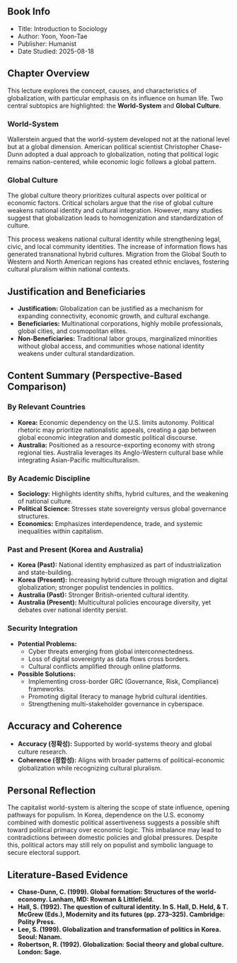 ## Book Info
- Title: Introduction to Sociology  
- Author: Yoon, Yoon-Tae  
- Publisher: Humanist  
- Date Studied: 2025-08-18  

## Chapter Overview
This lecture explores the concept, causes, and characteristics of globalization, with particular emphasis on its influence on human life. Two central subtopics are highlighted: the **World-System** and **Global Culture**.  

### World-System
Wallerstein argued that the world-system developed not at the national level but at a global dimension. American political scientist Christopher Chase-Dunn adopted a dual approach to globalization, noting that political logic remains nation-centered, while economic logic follows a global pattern.  

### Global Culture
The global culture theory prioritizes cultural aspects over political or economic factors. Critical scholars argue that the rise of global culture weakens national identity and cultural integration. However, many studies suggest that globalization leads to homogenization and standardization of culture.  

This process weakens national cultural identity while strengthening legal, civic, and local community identities. The increase of information flows has generated transnational hybrid cultures. Migration from the Global South to Western and North American regions has created ethnic enclaves, fostering cultural pluralism within national contexts.  

## Justification and Beneficiaries
- **Justification:** Globalization can be justified as a mechanism for expanding connectivity, economic growth, and cultural exchange.  
- **Beneficiaries:** Multinational corporations, highly mobile professionals, global cities, and cosmopolitan elites.  
- **Non-Beneficiaries:** Traditional labor groups, marginalized minorities without global access, and communities whose national identity weakens under cultural standardization.  

## Content Summary (Perspective-Based Comparison)

### By Relevant Countries
- **Korea:** Economic dependency on the U.S. limits autonomy. Political rhetoric may prioritize nationalistic appeals, creating a gap between global economic integration and domestic political discourse.  
- **Australia:** Positioned as a resource-exporting economy with strong regional ties. Australia leverages its Anglo-Western cultural base while integrating Asian-Pacific multiculturalism.  

### By Academic Discipline
- **Sociology:** Highlights identity shifts, hybrid cultures, and the weakening of national culture.  
- **Political Science:** Stresses state sovereignty versus global governance structures.  
- **Economics:** Emphasizes interdependence, trade, and systemic inequalities within capitalism.  

### Past and Present (Korea and Australia)
- **Korea (Past):** National identity emphasized as part of industrialization and state-building.  
- **Korea (Present):** Increasing hybrid culture through migration and digital globalization; stronger populist tendencies in politics.  
- **Australia (Past):** Stronger British-oriented cultural identity.  
- **Australia (Present):** Multicultural policies encourage diversity, yet debates over national identity persist.  

### Security Integration
- **Potential Problems:**  
  - Cyber threats emerging from global interconnectedness.  
  - Loss of digital sovereignty as data flows cross borders.  
  - Cultural conflicts amplified through online platforms.  
- **Possible Solutions:**  
  - Implementing cross-border GRC (Governance, Risk, Compliance) frameworks.  
  - Promoting digital literacy to manage hybrid cultural identities.  
  - Strengthening multi-stakeholder governance in cyberspace.  

## Accuracy and Coherence
- **Accuracy (정확성):** Supported by world-systems theory and global culture research.  
- **Coherence (정합성):** Aligns with broader patterns of political-economic globalization while recognizing cultural pluralism.  

## Personal Reflection
The capitalist world-system is altering the scope of state influence, opening pathways for populism. In Korea, dependence on the U.S. economy combined with domestic political assertiveness suggests a possible shift toward political primacy over economic logic. This imbalance may lead to contradictions between domestic policies and global pressures. Despite this, political actors may still rely on populist and symbolic language to secure electoral support.  

## Literature-Based Evidence
- **Chase-Dunn, C. (1999). Global formation: Structures of the world-economy. Lanham, MD: Rowman & Littlefield.**
- **Hall, S. (1992). The question of cultural identity. In S. Hall, D. Held, & T. McGrew (Eds.), Modernity and its futures (pp. 273–325). Cambridge: Polity Press.**
- **Lee, S. (1999). Globalization and transformation of politics in Korea. Seoul: Nanam.**
- **Robertson, R. (1992). Globalization: Social theory and global culture. London: Sage.**
